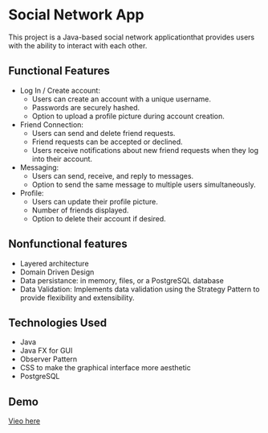 # Social Network App

This project is a Java-based social network applicationthat provides users with the ability to interact with each other.

## Functional Features 
- Log In / Create account:  
    * Users can create an account with a unique username.
    * Passwords are securely hashed.
    * Option to upload a profile picture during account creation.
- Friend Connection:  
    * Users can send and delete friend requests.
    * Friend requests can be accepted or declined.
    * Users receive notifications about new friend requests when they log into their account.
- Messaging:  
  * Users can send, receive, and reply to messages.
  * Option to send the same message to multiple users simultaneously.
- Profile:  
  * Users can update their profile picture.
  * Number of friends displayed.
  * Option to delete their account if desired.


## Nonfunctional features
- Layered architecture
- Domain Driven Design
- Data persistance:  in memory, files, or a PostgreSQL database 
- Data Validation: Implements data validation using the Strategy Pattern to provide flexibility and extensibility.


## Technologies Used
- Java
- Java FX for GUI
- Observer Pattern
- CSS to make the graphical interface more aesthetic
- PostgreSQL

## Demo 
[Vieo here](https://youtu.be/CBuPepYlfgk)
